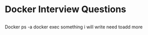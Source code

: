 # Docker Interview Questions

## 
Docker ps -a 
docker exec 
something i will write
need toadd more
